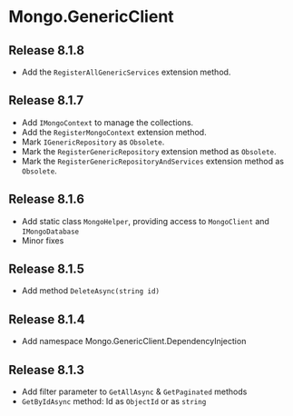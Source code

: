 # Mongo.GenericClient

## Release 8.1.8

- Add the `RegisterAllGenericServices` extension method.

## Release 8.1.7

- Add `IMongoContext` to manage the collections.
- Add the `RegisterMongoContext` extension method.
- Mark `IGenericRepository` as `Obsolete`.
- Mark the `RegisterGenericRepository` extension method as `Obsolete`.
- Mark the `RegisterGenericRepositoryAndServices` extension method as `Obsolete`.

## Release 8.1.6

- Add static class `MongoHelper`, providing access to `MongoClient` and `IMongoDatabase`
- Minor fixes

## Release 8.1.5

- Add method `DeleteAsync(string id)`

## Release 8.1.4

- Add namespace Mongo.GenericClient.DependencyInjection

## Release 8.1.3

- Add filter parameter to `GetAllAsync` & `GetPaginated` methods
- `GetByIdAsync` method: Id as `ObjectId` or as `string`
